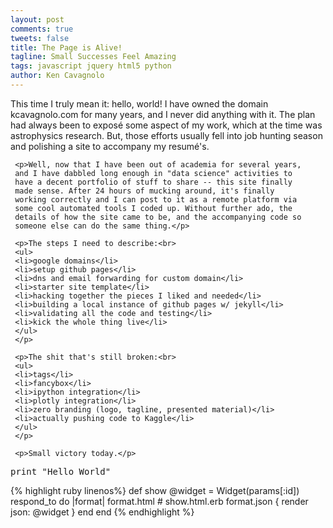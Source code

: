 ```yaml
---
layout: post
comments: true
tweets: false
title: The Page is Alive!
tagline: Small Successes Feel Amazing
tags: javascript jquery html5 python
author: Ken Cavagnolo
---
```


<div class="blurb">
     <p>This time I truly mean it: hello, world! I have owned the
     domain kcavagnolo.com for many years, and I never did anything
     with it. The plan had always been to expos&eacute; some aspect of
     my work, which at the time was astrophysics research. But, those
     efforts usually fell into job hunting season and polishing a site
     to accompany my resum&eacute;'s.</p>

     <p>Well, now that I have been out of academia for several years,
     and I have dabbled long enough in "data science" activities to
     have a decent portfolio of stuff to share -- this site finally
     made sense. After 24 hours of mucking around, it's finally
     working correctly and I can post to it as a remote platform via
     some cool automated tools I coded up. Without further ado, the
     details of how the site came to be, and the accompanying code so
     someone else can do the same thing.</p>

     <p>The steps I need to describe:<br>
     <ul>
     <li>google domains</li>
     <li>setup github pages</li>
     <li>dns and email forwarding for custom domain</li>
     <li>starter site template</li>
     <li>hacking together the pieces I liked and needed</li>
     <li>building a local instance of github pages w/ jekyll</li>
     <li>validating all the code and testing</li>
     <li>kick the whole thing live</li>
     </ul>
     </p>

     <p>The shit that's still broken:<br>
     <ul>
     <li>tags</li>
     <li>fancybox</li>
     <li>ipython integration</li>
     <li>plotly integration</li>
     <li>zero branding (logo, tagline, presented material)</li>
     <li>actually pushing code to Kaggle</li>
     </ul>
     </p>

     <p>Small victory today.</p>

<div class="highlight"><pre><span class="k">print</span> <span class="s">&quot;Hello World&quot;</span>
</pre></div>


{% highlight ruby linenos%}
def show
  @widget = Widget(params[:id])
  respond_to do |format|
    format.html # show.html.erb
    format.json { render json: @widget }
  end
end
{% endhighlight %}

</div>
